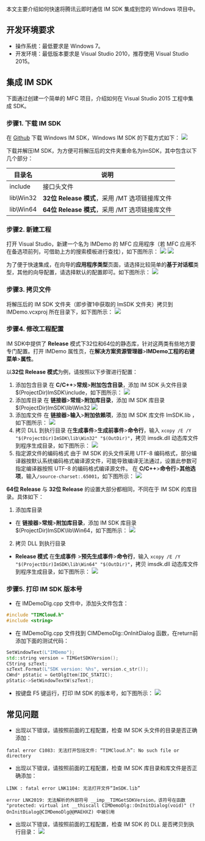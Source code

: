 本文主要介绍如何快速将腾讯云即时通信 IM SDK 集成到您的 Windows 项目中。

## 开发环境要求
- 操作系统：最低要求是 Windows 7。
- 开发环境：最低版本要求是 Visual Studio 2010，推荐使用 Visual Studio 2015。

## 集成 IM SDK
下面通过创建一个简单的 MFC 项目，介绍如何在 Visual Studio 2015 工程中集成 SDK。

### 步骤1. 下载 IM SDK

在 [Github](https://github.com/TencentCloud/TIMSDK/tree/master/Windows/IMSDK) 下载 Windows IM SDK，Windows IM SDK 的下载方式如下：
![](https://qcloudimg.tencent-cloud.cn/raw/ebfcfcdc6125d2a4386d0eda63d71db2.png)

下载并解压IM SDK，为方便可将解压后的文件夹重命名为ImSDK，其中包含以下几个部分：

| 目录名       | 说明                                             |
| ------------ | ------------------------------------------------ |
| include     | 接口头文件                                      |
| lib\Win32 | **32位 Release 模式**，采用 /MT 选项链接库文件 |
| lib\Win64 | **64位 Release 模式**，采用 /MT 选项链接库文件 |


### 步骤2. 新建工程
打开 Visual Studio，新建一个名为 IMDemo 的 MFC 应用程序（若 MFC 应用不在备选项前列，可借助上方的搜索模板进行查找），如下图所示：
![](https://qcloudimg.tencent-cloud.cn/raw/93a8fdbce5266e95846c83f7fefc985f.png)
![](https://qcloudimg.tencent-cloud.cn/raw/bd5c02e2e4e0a39deaf5cdabde5001ec.png)

为了便于快速集成，在向导的**应用程序类型**页面，请选择比较简单的**基于对话框**类型，其他的向导配置，请选择默认的配置即可。如下图所示：
![](https://qcloudimg.tencent-cloud.cn/raw/a601202a7ca2729cabe99be341bd2bbb.png)


### 步骤3. 拷贝文件
将解压后的 IM SDK 文件夹（即步骤1中获取的 ImSDK 文件夹）拷贝到 IMDemo.vcxproj 所在目录下，如下图所示：
![](https://qcloudimg.tencent-cloud.cn/raw/20047b53b37d70cfc741413bed6448fd.png)

### 步骤4. 修改工程配置

IM SDK中提供了 **Release** 模式下32位和64位的静态库，针对这两类有些地方要专门配置。打开 IMDemo 属性页，在**解决方案资源管理器**>**IMDemo工程的右键菜单**>**属性**。

以**32位 Release 模式**为例，请按照以下步骤进行配置：

1. 添加包含目录
  在 **C/C++**>**常规**>**附加包含目录**，添加 IM SDK 头文件目录 $(ProjectDir)ImSDK\include，如下图所示：
![](https://qcloudimg.tencent-cloud.cn/raw/27d960ff775ac72e92f77f608ec56762.png)
2. 添加库目录
  在 **链接器**>**常规**>**附加库目录**，添加 IM SDK 库目录 $(ProjectDir)ImSDK\lib\Win32
![](https://qcloudimg.tencent-cloud.cn/raw/8514a1324ef6e97987f34f51fcb0233b.png)
3.  添加库文件
  在 **链接器**>**输入**>**附加依赖项**，添加 IM SDK 库文件 ImSDK.lib ，如下图所示：
![](https://qcloudimg.tencent-cloud.cn/raw/a6be71acbd655b6950bd577cbeaf57bb.png)
4.  拷贝 DLL 到执行目录
  在**生成事件**>**生成前事件**>**命令行**，输入 `xcopy /E /Y "$(ProjectDir)ImSDK\lib\Win32" "$(OutDir)"`，拷贝 imsdk.dll 动态库文件到程序生成目录，如下图所示：
 ![](https://qcloudimg.tencent-cloud.cn/raw/37bb4307f3d497c1ea4be4357776b060.png)
5. 指定源文件的编码格式
  由于 IM SDK 的头文件采用 UTF-8 编码格式，部分编译器按默认系统编码格式编译源文件，可能导致编译无法通过，设置此参数可指定编译器按照 UTF-8 的编码格式编译源文件。
  在 **C/C++**>**命令行**>**其他选项**，输入`/source-charset:.65001`，如下图所示：
![](https://qcloudimg.tencent-cloud.cn/raw/9b9b1f0d715087060168febe1edf1a66.png)


**64位 Release** 与 **32位 Release** 的设置大部分都相同，不同在于 IM SDK 的库目录。具体如下：
1. 添加库目录
  - 在 **链接器**>**常规**>**附加库目录**，添加 IM SDK 库目录 $(ProjectDir)ImSDK\lib\Win64，如下图所示：
 ![](https://qcloudimg.tencent-cloud.cn/raw/b8e0812fdffb613ab2bf7edd6f677bff.png)
2. 拷贝 DLL 到执行目录
 - **Release 模式** 在**生成事件** >**预先生成事件**>**命令行**，输入 `xcopy /E /Y "$(ProjectDir)ImSDK\lib\Win64" "$(OutDir)"`，拷贝 imsdk.dll 动态库文件到程序生成目录，如下图所示：
![](https://qcloudimg.tencent-cloud.cn/raw/fc26d4ffaa5d6c73925ca84db1a81ceb.png)


### 步骤5. 打印 IM SDK 版本号

- 在 IMDemoDlg.cpp 文件中，添加头文件包含：
```c++
#include "TIMCloud.h"
#include <string>
```

- 在 IMDemoDlg.cpp 文件找到 CIMDemoDlg::OnInitDialog 函数，在return前添加下面的测试代码：
```c++
SetWindowText(L"IMDemo");
std::string version = TIMGetSDKVersion();
CString szText;
szText.Format(L"SDK version: %hs", version.c_str());
CWnd* pStatic = GetDlgItem(IDC_STATIC);
pStatic->SetWindowTextW(szText);
```

- 按键盘 F5 键运行，打印 IM SDK 的版本号，如下图所示：
![](https://qcloudimg.tencent-cloud.cn/raw/f4f4f77249f255a479a3a5ff7b96c14e.png)

## 常见问题

- 出现以下错误，请按照前面的工程配置，检查 IM SDK 头文件的目录是否正确添加：
```
fatal error C1083: 无法打开包括文件: “TIMCloud.h”: No such file or directory
```

- 出现以下错误，请按照前面的工程配置，检查 IM SDK 库目录和库文件是否正确添加：
```
LINK : fatal error LNK1104: 无法打开文件“ImSDK.lib”
```
```
error LNK2019: 无法解析的外部符号 __imp__TIMGetSDKVersion，该符号在函数 "protected: virtual int __thiscall CIMDemoDlg::OnInitDialog(void)" (?OnInitDialog@CIMDemoDlg@@MAEHXZ) 中被引用
```

- 出现以下错误，请按照前面的工程配置，检查 IM SDK 的 DLL 是否拷贝到执行目录：
![](https://qcloudimg.tencent-cloud.cn/raw/fdd13a0e97a082a7e7f5d4acb0153409.png)


